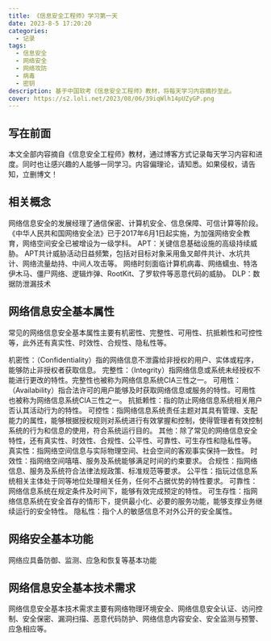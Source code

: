 ```yaml
---
title: 《信息安全工程师》学习第一天
date: 2023-8-5 17:20:20
categories:
  - 记录
tags:
  - 信息安全
  - 网络安全
  - 网络攻防
  - 病毒
  - 密钥
description: 基于中国软考《信息安全工程师》教材，将每天学习内容摘抄至此。
cover: https://s2.loli.net/2023/08/06/39iqWlh14pUZyGP.png
---
```

## 写在前面
本文全部内容摘自《信息安全工程师》教材，通过博客方式记录每天学习内容和进度。同时也让感兴趣的人能够一同学习。内容偏理论，请知悉。如果侵权，请告知，立删博文！
## 相关概念
网络信息安全的发展经理了通信保密、计算机安全、信息保障、可信计算等阶段。
《中华人民共和国网络安全法》已于2017年6月1日起实施，为加强网络安全教育，网络空间安全已被增设为一级学科。
APT：关键信息基础设施的高级持续威胁。
APT共计威胁活动日益频繁，包括对目标对象采用鱼叉邮件共计、水坑共计、网络流量劫持、中间人攻击等。
网络时刻面临计算机病毒、网络蠕虫、特洛伊木马、僵尸网络、逻辑炸弹、RootKit、了罗软件等恶意代码的威胁。
DLP：数据防泄漏技术
## 网络信息安全基本属性
常见的网络信息安全基本属性主要有机密性、完整性、可用性、抗抵赖性和可控性等，此外还有真实性、时效性、合规性、隐私性等。

机密性：（Confidentiality）指的网络信息不泄露给非授权的用户、实体或程序，能够防止非授权者获取信息。
完整性：（Integrity）指网络信息或系统未经授权不能进行更改的特性。完整性也被称为网络信息系统CIA三性之一。
可用性：（Availability）指合法许可的用户能够及时获取网络信息或服务的特性。可用性也被称为网络信息系统CIA三性之一。
抗抵赖性：指的防止网络信息系统相关用户否认其活动行为的特性。
可控性：指网络信息系统责任主题对其具有管理、支配能力的属性，能够根据授权规则对系统进行有效掌握和控制，使得管理者有效控制系统的行为和信息的使用，符合系统运行目的。
其他：除了常见的网络信息安全特性，还有真实性、时效性、合规性、公平性、可靠性、可生存性和隐私性等。
真实性：指网络空间信息与实际物理空间、社会空间的客观事实保持一致性。
时效性：指网络空间嘻嘻、服务及系统能够满足时间的约束要求。
合规性：指网络信息、服务及系统符合法律法规政策、标准规范等要求。
公平性：指玩过信息系统相关主体处于同等地位处理相关任务，任何不占据优势的特性要求。
可靠性：网络信息系统在规定条件及时间下，能够有效完成预定的特性。
可生存性：指网络信息系统在安全首存的情形下，提供最小化、必要的服务功能，能够支撑业务继续运行的安全特性。
隐私性：指个人的敏感信息不对外公开的安全属性。

## 网络安全基本功能
网络应具备防御、监测、应急和恢复等基本功能

## 网络信息安全基本技术需求
网络信息安全基本技术需求主要有网络物理环境安全、网络信息安全认证、访问控制、安全保密、漏洞扫描、恶意代码防护、网络信息内容安全、安全监测与预警、应急相应等。

